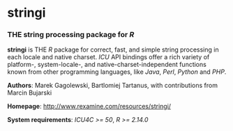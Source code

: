 # **stringi**

### THE string processing package for *R*


**stringi** is THE *R* package for correct, fast, and simple string processing in each locale and native charset. 
*ICU* API bindings offer a rich variety of platform-, 
system-locale-, and native-charset-independent functions known from other programming languages, 
like *Java*, *Perl*, *Python* and *PHP*.

**Authors**: Marek Gagolewski, Bartlomiej Tartanus, with contributions from Marcin Bujarski

**Homepage**: http://www.rexamine.com/resources/stringi/

**System requirements**: *ICU4C >= 50*, *R >= 2.14.0*

